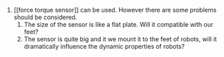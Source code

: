 
1. [[force torque sensor]] can be used. However there are some problems should be considered. 
	1. The size of the sensor is like a flat plate. Will it compatible with our feet? 
	2. The sensor is quite big and it we mount it to the feet of robots, will it dramatically influence the dynamic properties of robots? 